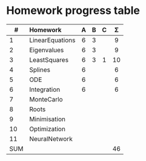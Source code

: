 
# Homework progress table

| #   | Homework        |  A  |  B  |  C  |  Σ  |
| --- | :-------------- | :-: | :-: | :-: | :-: |
| 1   | LinearEquations |  6  |  3  |     |  9  |
| 2   | Eigenvalues     |  6  |  3  |     |  9  |
| 3   | LeastSquares    |  6  |  3  |  1  |  10 |
| 4   | Splines         |  6  |     |     |  6  |
| 5   | ODE             |  6  |     |     |  6  |
| 6   | Integration     |  6  |     |     |  6  |
| 7   | MonteCarlo      |     |     |     |     |
| 8   | Roots           |     |     |     |     |
| 9   | Minimisation    |     |     |     |     |
| 10  | Optimization    |     |     |     |     |
| 11  | NeuralNetwork   |     |     |     |     |
| SUM |                 |     |     |     | 46  |